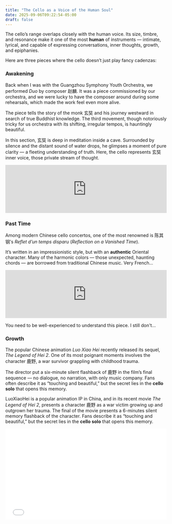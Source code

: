 ```yaml
---
title: "The Cello as a Voice of the Human Soul"
date: 2025-09-06T09:22:54-05:00
draft: false
---
```


The cello’s range overlaps closely with the human voice. Its size, timbre, and resonance make it one of the most **human** of instruments — intimate, lyrical, and capable of expressing conversations, inner thoughts, growth, and epiphanies.

Here are three pieces where the cello doesn’t just play fancy cadenzas:

### Awakening

Back when I was with the Guangzhou Symphony Youth Orchestra, we performed *Duo* by composer 赵麟. It was a piece commissioned by our orchestra, and we were lucky to have the composer around during some rehearsals, which made the work feel even more alive.

The piece tells the story of the monk 玄奘 and his journey westward in search of true Buddhist knowledge. The third movement, though notoriously tricky for us orchestra with its shifting, irregular tempos, is hauntingly beautiful.

In this section, 玄奘 is deep in meditation inside a cave. Surrounded by silence and the distant sound of water drops, he glimpses a moment of pure clarity — a fleeting understanding of truth. Here, the cello represents 玄奘 inner voice, those private stream of thought.

<iframe allow="autoplay *; encrypted-media *;" frameborder="0" height="150" style="width:100%;max-width:660px;overflow:hidden;background:transparent;" sandbox="allow-forms allow-popups allow-same-origin allow-scripts allow-storage-access-by-user-activation allow-top-navigation-by-user-activation" src="https://embed.music.apple.com/cn/album/3-%E6%82%9F-awakening/1681520962?i=1681520967"></iframe>

### Past Time

Among modern Chinese cello concertos, one of the most renowned is 陈其钢’s *Reflet d’un temps disparu* (*Reflection on a Vanished Time*). 

It’s written in an impressionistic style, but with an **authentic** Oriental character. Many of the harmonic colors — those unexpected, haunting chords — are borrowed from traditional Chinese music. Very French...

<iframe allow="autoplay *; encrypted-media *;" frameborder="0" height="150" style="width:100%;max-width:660px;overflow:hidden;background:transparent;" sandbox="allow-forms allow-popups allow-same-origin allow-scripts allow-storage-access-by-user-activation allow-top-navigation-by-user-activation" src="https://embed.music.apple.com/cn/album/un-temps-disparu-for-cello-and-orchestra/1482342710?i=1482342712&l=en-GB"></iframe>

You need to be well-experienced to understand this piece. I still don't...

### Growth

The popular Chinese animation *Luo Xiao Hei* recently released its sequel, *The Legend of Hei 2*. One of its most poignant moments involves the character 鹿野, a war survivor grappling with childhood trauma.

The director put a six-minute silent flashback of 鹿野 in the film’s final sequence — no dialogue, no narration, with only music company. Fans often describe it as “touching and beautiful,” but the secret lies in the **cello solo** that opens this memory.  

LuoXiaoHei is a popular animation IP in China, and in its recent movie *The Legend of Hei 2*, presents a character 鹿野 as a war victim growing up and outgrown her trauma. The final of the movie presents a 6-minutes silent memory flashback of the character. Fans describe it as “touching and beautiful,” but the secret lies in the **cello solo** that opens this memory.

<div style="position: relative; padding-bottom: 56.25%; height: 0; overflow: hidden; max-width: 100%; background: #000;">
  <iframe 
    src="//player.bilibili.com/player.html?isOutside=true&aid=114964597578313&bvid=BV1N9hVzkEeb&cid=32218350829&p=2&autoplay=0" 
    scrolling="no" 
    frameborder="0" 
    allowfullscreen="true"
    style="position: absolute; top: 0; left: 0; width: 100%; height: 100%;">
  </iframe>
</div>

